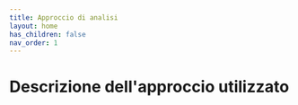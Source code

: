 ```yaml
---
title: Approccio di analisi
layout: home
has_children: false
nav_order: 1
---
```

# Descrizione dell'approccio utilizzato


